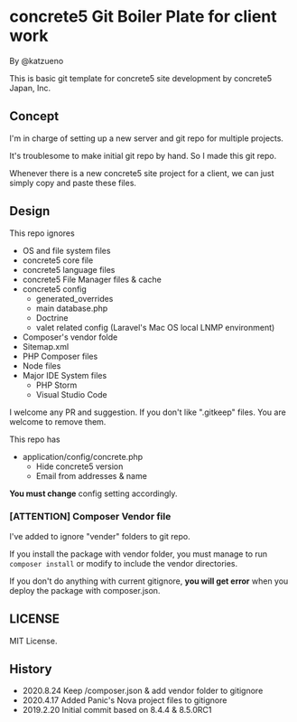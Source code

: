 # concrete5 Git Boiler Plate for client work

By @katzueno

This is basic git template for concrete5 site development by concrete5 Japan, Inc.

## Concept

I'm in charge of setting up a new server and git repo for multiple projects.

It's troublesome to make initial git repo by hand. So I made this git repo.

Whenever there is a new concrete5 site project for a client, we can just simply copy and paste these files.

## Design

This repo ignores

- OS and file system files
- concrete5 core file
- concrete5 language files
- concrete5 File Manager files & cache
- concrete5 config
    - generated_overrides
    - main database.php
    - Doctrine
    - valet related config (Laravel's Mac OS local LNMP environment)
- Composer's vendor folde
- Sitemap.xml
- PHP Composer files
- Node files
- Major IDE System files
    - PHP Storm
    - Visual Studio Code

I welcome any PR and suggestion.
If you don't like ".gitkeep" files. You are welcome to remove them.

This repo has

- application/config/concrete.php
    - Hide concrete5 version
    - Email from addresses & name

**You must change** config setting accordingly.

### [ATTENTION] Composer Vendor file

I've added to ignore "vender" folders to git repo.

If you install the package with vendor folder, you must manage to run `composer install` or modify to include the vendor directories.

If you don't do anything with current gitignore, **you will get error** when you deploy the package with composer.json.

## LICENSE

MIT License.

## History

- 2020.8.24 Keep /composer.json & add vendor folder to gitignore
- 2020.4.17 Added Panic's Nova project files to gitignore
- 2019.2.20 Initial commit based on 8.4.4 & 8.5.0RC1